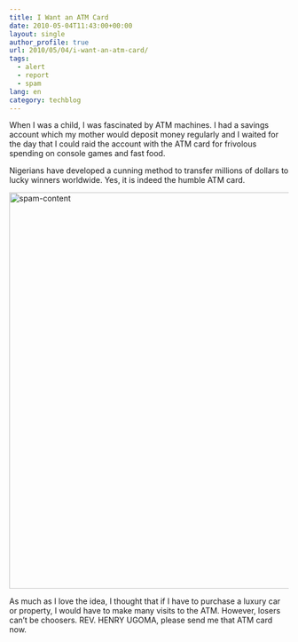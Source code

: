 ```yaml
---
title: I Want an ATM Card
date: 2010-05-04T11:43:00+00:00
layout: single
author_profile: true
url: 2010/05/04/i-want-an-atm-card/
tags:
  - alert
  - report
  - spam
lang: en
category: techblog
---
```

When I was a child, I was fascinated by ATM machines. I had a savings account which my mother would deposit money regularly and I waited for the day that I could raid the account with the ATM card for frivolous spending on console games and fast food. 

Nigerians have developed a cunning method to transfer millions of dollars to lucky winners worldwide. Yes, it is indeed the humble ATM card. 

[<img title="spam-content" border="0" alt="spam-content" src="http://lh3.ggpht.com/_vaUVXcmC3OI/S-ABbR_FzEI/AAAAAAAACEo/T_J4rocufoQ/spam-content_thumb%5B7%5D.jpg?imgmax=800" width="510" height="714" />](http://lh6.ggpht.com/_vaUVXcmC3OI/S-ABWK3lxwI/AAAAAAAACEk/9tFVzddXVEc/s1600-h/spam-content%5B9%5D.jpg) 

As much as I love the idea, I thought that if I have to purchase a luxury car or property, I would have to make many visits to the ATM. However, losers can’t be choosers. REV. HENRY UGOMA, please send me that ATM card now.
